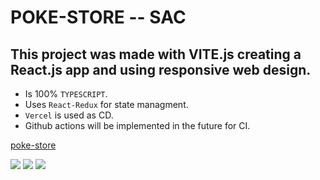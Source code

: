 # POKE-STORE -- SAC

## This project was made with VITE.js creating a React.js app and using responsive web design.

- Is 100% `TYPESCRIPT`.
- Uses `React-Redux` for state managment.
- `Vercel` is used as CD.
- Github actions will be implemented in the future for CI.

[poke-store](https://poke-store-coral.vercel.app/)


<img src="https://imgur.com/eAhrC9u.jpg">

<img src="https://imgur.com/najzI6b.jpg">

<img src="https://imgur.com/etrLxAL.jpg">
